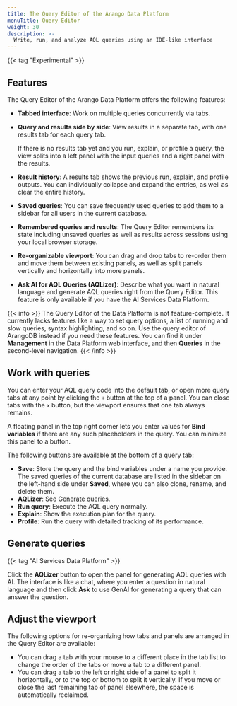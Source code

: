 ```yaml
---
title: The Query Editor of the Arango Data Platform
menuTitle: Query Editor
weight: 30
description: >-
  Write, run, and analyze AQL queries using an IDE-like interface
---
```

{{< tag "Experimental" >}}

## Features

The Query Editor of the Arango Data Platform offers the following features:

- **Tabbed interface**:
  Work on multiple queries concurrently via tabs.

- **Query and results side by side**:
  View results in a separate tab, with one results tab for each query tab.

  If there is no results tab yet and you run, explain, or profile a query, the
  view splits into a left panel with the input queries and a right panel with
  the results.

- **Result history**:
  A results tab shows the previous run, explain, and profile outputs.
  You can individually collapse and expand the entries, as well as clear the
  entire history.

- **Saved queries**:
  You can save frequently used queries to add them to a sidebar for all users
  in the current database.  
  
- **Remembered queries and results**:
  The Query Editor remembers its state including unsaved queries as well as
  results across sessions using your local browser storage.

- **Re-organizable viewport**:
  You can drag and drop tabs to re-order them and move them between existing
  panels, as well as split panels vertically and horizontally into more panels.

- **Ask AI for AQL Queries (AQLizer)**:
  Describe what you want in natural language and generate AQL queries right
  from the Query Editor. This feature is only available if you have the
  AI Services Data Platform.

{{< info >}}
The Query Editor of the Data Platform is not feature-complete. It currently
lacks features like a way to set query options, a list of running and slow
queries, syntax highlighting, and so on. Use the query editor of ArangoDB
instead if you need these features. You can find it under **Management** in the
Data Platform web interface, and then **Queries** in the second-level navigation.
{{< /info >}}

## Work with queries

You can enter your AQL query code into the default tab, or open more query tabs
at any point by clicking the `+` button at the top of a panel.
You can close tabs with the `x` button, but the viewport ensures that one tab
always remains.<!-- TODO: use icon shortcode -->

A floating panel in the top right corner lets you enter values for
**Bind variables** if there are any such placeholders in the query. You can
minimize this panel to a button.

The following buttons are available at the bottom of a query tab:

- **Save**: Store the query and the bind variables under a name you provide.
  The saved queries of the current database are listed in the sidebar on the
  left-hand side under **Saved**, where you can also clone, rename, and delete them.
- **AQLizer**: See [Generate queries](#generate-queries).
- **Run query**: Execute the AQL query normally.
- **Explain**: Show the execution plan for the query.
- **Profile**: Run the query with detailed tracking of its performance.

## Generate queries

{{< tag "AI Services Data Platform" >}}

Click the **AQLizer** button to open the panel for generating AQL queries with
AI. The interface is like a chat, where you enter a question in natural language
and then click **Ask** to use GenAI for generating a query that can answer the
question.

## Adjust the viewport

The following options for re-organizing how tabs and panels are arranged in the
Query Editor are available:

- You can drag a tab with your mouse to a different place in the tab list to
  change the order of the tabs or move a tab to a different panel.
- You can drag a tab to the left or right side of a panel to split it
  horizontally, or to the top or bottom to split it vertically.
  If you move or close the last remaining tab of panel elsewhere, the space is
  automatically reclaimed.
